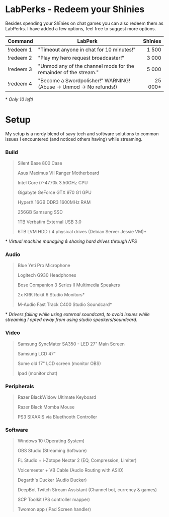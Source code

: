 # LabPerks - Redeem your Shīnies

Besides spending your Shīnies on chat games you can also redeem them as LabPerks. I have added a few options, feel free to suggest more options.

| Command | LabPerk | Shīnies |
| ------- | ------- | ------: |
| !redeem 1 | "Timeout anyone in chat for 10 minutes!"  | 1 500 |
| !redeem 2 | "Play my hero request broadcaster!"  | 3 000 |
| !redeem 3 | "Unmod any of the channel mods for the remainder of the stream." | 5 000 |
| !redeem 4 | "Become a Swordpolisher!" WARNING! (Abuse -> Unmod -> No refunds!) | 25 000* |

\* *Only 10 left!*

# Setup

My setup is a nerdy blend of savy tech and software solutions to common issues I encountered (and noticed others having) while streaming.

### Build
> Silent Base 800 Case
>
> Asus Maximus VII Ranger Motherboard
>
> Intel Core i7-4770k 3.50GHz CPU
>
> Gigabyte GeForce GTX 970 G1 GPU
>
> HyperX 16GB DDR3 1600MHz RAM
>
> 256GB Samsung SSD
>
> 1TB Verbatim External USB 3.0
>
> 6TB LVM HDD / 4 physical drives (Debian Server Jessie VM)*

\* *Virtual machine managing & sharing hard drives through NFS*

### Audio
> Blue Yeti Pro Microphone
>
> Logitech G930 Headphones
>
> Bose Companion 3 Series II Multimedia Speakers
>
> 2x KRK Rokit 6 Studio Monitors*
>
> M-Audio Fast Track C400 Studio Soundcard*

\* *Drivers failing while using external soundcard, to avoid issues while streaming I opted away from using studio speakers/soundcard.*

### Video
> Samsung SyncMater SA350 - LED 27" Main Screen
>
> Samsung LCD 47"
>
> Some old 17" LCD screen (monitor OBS)
>
> Ipad (monitor chat)

### Peripherals
> Razer BlackWidow Ultimate Keyboard
>
> Razer Black Momba Mouse
>
> PS3 SIXAXIS via Bluethooth Controller

### Software
> Windows 10 (Operating System)
>
> OBS Studio (Streaming Software)
>
> FL Studio + i-Zotope Nectar 2 (EQ, Compression, Limiter)
>
> Voicemeeter + VB Cable (Audio Routing with ASIO)
>
> Degarth's Ducker (Audio Ducker)
>
> DeepBot Twitch Stream Assistant (Channel bot, currency & games)
>
> SCP Toolkit (PS controller mapper)
>
> Twomon app (iPad Screen handler)
